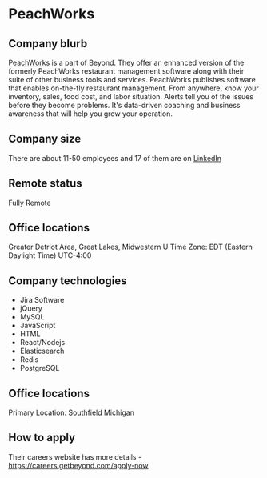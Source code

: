 # PeachWorks

## Company blurb

[PeachWorks](http://peachworks.com) is a part of Beyond. They offer an enhanced version of the formerly PeachWorks restaurant management software along with their suite of other business tools and services. PeachWorks publishes software that enables on-the-fly restaurant management. From anywhere, know your inventory, sales, food cost, and labor situation. Alerts tell you of the issues before they become problems. It's data-driven coaching and business awareness that will help you grow your operation.

## Company size

There are about 11-50 employees and 17 of them are on [LinkedIn](https://www.linkedin.com/company/peachworks/about/)

## Remote status

Fully Remote

## Office locations

Greater Detriot Area, Great Lakes, Midwestern U
Time Zone: EDT (Eastern Daylight Time) UTC-4:00

## Company technologies

- Jira Software
- jQuery
- MySQL
- JavaScript
- HTML
- React/Nodejs
- Elasticsearch
- Redis
- PostgreSQL

## Office locations

Primary Location: [Southfield Michigan](https://www.google.com/maps/place/26935+Northwestern+Hwy+%23520,+Southfield,+MI+48033/@42.4827197,-83.2734694,17z/data=!3m1!4b1!4m5!3m4!1s0x8824b7c7903c3487:0x4c199ace98334b44!8m2!3d42.4827197!4d-83.2712807)

## How to apply

Their careers website has more details - https://careers.getbeyond.com/apply-now
